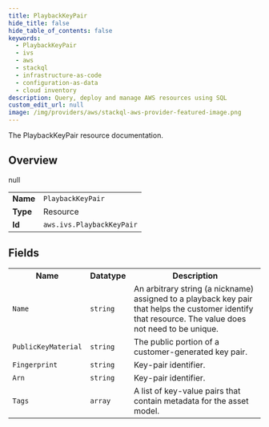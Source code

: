 ```yaml
---
title: PlaybackKeyPair
hide_title: false
hide_table_of_contents: false
keywords:
  - PlaybackKeyPair
  - ivs
  - aws
  - stackql
  - infrastructure-as-code
  - configuration-as-data
  - cloud inventory
description: Query, deploy and manage AWS resources using SQL
custom_edit_url: null
image: /img/providers/aws/stackql-aws-provider-featured-image.png
---
```

The PlaybackKeyPair resource documentation.

## Overview
<table><tbody>
<tr><td><b>Name</b></td><td><code>PlaybackKeyPair</code></td></tr>
<tr><td><b>Type</b></td><td>Resource</td></tr>
null
<tr><td><b>Id</b></td><td><code>aws.ivs.PlaybackKeyPair</code></td></tr>
</tbody></table>

## Fields
<table><tbody>
<tr><th>Name</th><th>Datatype</th><th>Description</th></tr>
<tr><td><code>Name</code></td><td><code>string</code></td><td>An arbitrary string (a nickname) assigned to a playback key pair that helps the customer identify that resource. The value does not need to be unique.</td></tr><tr><td><code>PublicKeyMaterial</code></td><td><code>string</code></td><td>The public portion of a customer-generated key pair.</td></tr><tr><td><code>Fingerprint</code></td><td><code>string</code></td><td>Key-pair identifier.</td></tr><tr><td><code>Arn</code></td><td><code>string</code></td><td>Key-pair identifier.</td></tr><tr><td><code>Tags</code></td><td><code>array</code></td><td>A list of key-value pairs that contain metadata for the asset model.</td></tr>
</tbody></table>